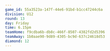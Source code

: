```yaml
---
game_id: 55a3523a-147f-44e6-91bd-b1cc47244c6a
division: U12
round: 13
day: Friday
time: 6.15pm
teamHome: f9cdba6b-db8c-466f-8507-4382fd2d5396
teamAway: 1b0aae90-9d89-4305-bc9d-637c24618d53
diamond: 12
---
```

